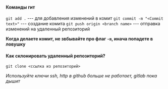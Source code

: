 #### Команды гит

`git add .` --- для добавления изменений в комит
`git commit -m "<Commit text>"` --- создание комита
`git push origin <branch name>` --- отправка изменений на удаленный репозиторий

**Когда делаете комит, не звбывайте про флаг `-m`, инача попадете в ловушку**

#### Как склонировать удаленный репозиторий?

`git clone <ссылка из репозиторий>`

*Используйте ключи ssh, http в github больше не работает, gitlab пока дышит*